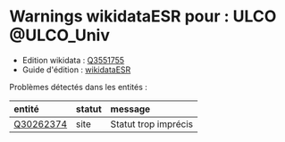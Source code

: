 Warnings wikidataESR pour : ULCO @ULCO_Univ
================

- Edition wikidata : [Q3551755](https://www.wikidata.org/wiki/Q3551755)
- Guide d'édition : [wikidataESR](https://github.com/cpesr/wikidataESR/)



Problèmes détectés dans les entités :

|entité                                               |statut |message              |
|:----------------------------------------------------|:------|:--------------------|
|[Q30262374](https://www.wikidata.org/wiki/Q30262374) |site   |Statut trop imprécis |
